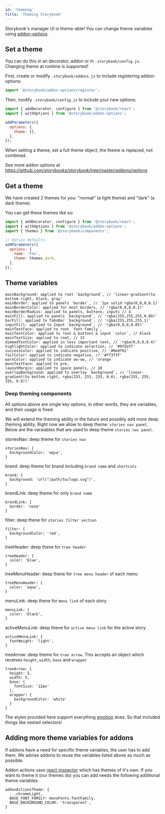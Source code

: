 ```yaml
---
id: 'theming'
title: 'Theming Storybook'
---
```


Storybook's manager UI is theme-able! You can change theme variables using [addon-options](https://github.com/storybooks/storybook/tree/master/addons/options).

## Set a theme

You can do this in an decorator, addon or in `.storybook/config.js`. Changing theme at runtime is supported!

First, create or modify `.storybook/addons.js` to include registering addon-options:  
```js
import '@storybook/addon-options/register';
```

Then, modify `.storybook/config.js` to include your new options:  
```js
import { addDecorator, configure } from '@storybook/react';
import { withOptions } from '@storybook/addon-options';

addParameters({
  options: {
    theme: {},
  },
});
```

When setting a theme, set a full theme object, the theme is replaced, not combined.

See more addon options at https://github.com/storybooks/storybook/tree/master/addons/options

## Get a theme

We have created 2 themes for you: "normal" (a light theme) and "dark" (a dark theme).

You can get these themes like so:

```js
import { addDecorator, configure } from '@storybook/react';
import { withOptions } from '@storybook/addon-options';
import { themes } from '@storybook/components';

// Option defaults.
addParameters({
  options: {
    name: 'Foo',
    theme: themes.dark,
  },
});
```

## Theme variables

```
mainBackground: applied to root `background`, // 'linear-gradient(to bottom right, black, gray'
mainBorder: applied to panels `border`, // '1px solid rgba(0,0,0,0.1)'
mainBorderColor: applied for most borders, // 'rgba(0,0,0,0.1)'
mainBorderRadius: applied to panels, buttons, inputs // 4
mainFill: applied to panels `background`, // 'rgba(255,255,255,0.89)'
barFill: applied to TabsBar `background`, // 'rgba(255,255,255,1)'
inputFill: applied to Input `background`, // 'rgba(0,0,0,0.05)'
mainTextFace: applied to root `font-family`,
mainTextColor: applied to root & buttons & input `color`, // black
mainTextSize: applied to root, // 13
dimmedTextColor: applied in less important text, // 'rgba(0,0,0,0.4)'
highlightColor: applied to indicate selection, // '#9fdaff'
successColor: applied to indicate positive, // '#0edf62'
failColor: applied to indicate negative, // '#ff3f3f'
warnColor: applied to indicate ow-ow, // 'orange'
monoTextFace: applied to pre,
layoutMargin: applied to space panels, // 10
overlayBackground: applied to overlay `background`, // 'linear-gradient(to bottom right, rgba(233, 233, 233, 0.6), rgba(255, 255, 255, 0.8))'
```

### Deep theming components

All options above are single key options, in other words, they are variables, and their usage is fixed.

We will extend the theming ability in the future and possibly add more deep theming ability.
Right now we allow to deep theme: `stories nav panel`. Below are the varaiables that are used to deep theme `stories nav panel`.

storiesNav: deep theme for `stories nav`

```
storiesNav: {
  backgroundColor: 'aqua',
}
```

brand: deep theme for brand including `brand name` and `shortcuts`

```
brand: {
  background: 'url("/path/to/logo.svg")',
}
```

brandLink: deep theme for only `brand name`

```
brandLink: {
  border: 'none'
}
```

filter: deep thene for `stories filter section`

```
filter: {
  backgroundColor: 'red',
}
```

treeHeader: deep thene for `tree header`

```
treeHeader: {
  color: 'blue',
}
```

treeMenuHeader: deep thene for `tree menu header` of each menu

```
treeMenuHeader: {
  color: 'aqua',
}
```

menuLink: deep thene for `menu link` of each story

```
menuLink: {
  color: 'black',
}
```

activeMenuLink: deep thene for `active menu link` for the active story

```
activeMenuLink: {
  fontWeight: 'light',
}
```

treeArrow: deep theme for `tree arrow`. This accepts an object which receives `height`, `width`, `base` and `wrapper`

```
treeArrow: {
  height: 5,
  width: 5,
  base: {
    fontSize: '12px'
  },
  wrapper: {
    backgroundColor: 'white'
  }
}
```

The styles provided here support everything [emotion](https://emotion.sh/) does. So that included things like nested selectors!

## Adding more theme variables for addons

If addons have a need for specific theme variables, the user has to add them. 
We advise addons to reuse the variables listed above as much as possible.

Addon actions uses [react-inspector](https://github.com/xyc/react-inspector/blob/master/src/styles/themes/chromeLight.js) which has themes of it's own. If you want to theme it (our themes do) you can add needs the following additional theme variables:

```
addonActionsTheme: {
  ...chromeLight,
  BASE_FONT_FAMILY: monoFonts.fontFamily,
  BASE_BACKGROUND_COLOR: 'transparent',
}
```
